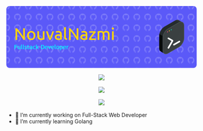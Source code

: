<p align="center">
  <img src="github-header-image.png" width="1000">
</p>

<p align="center">
   <img src="https://readme-typing-svg.herokuapp.com/?lines=Full+Stack+Developer;Software+Engineer&font=Fira+Code&center=true&width=440&height=45&color=f75c7e&vCenter=true&size=22">
</p>



<p align="center">
  <img src="https://user-images.githubusercontent.com/74038190/225813708-98b745f2-7d22-48cf-9150-083f1b00d6c9.gif" width="700">
</p>


<p align="center">
  <img src="https://img.shields.io/badge/JavaScript-F7DF1E?style=for-the-badge&logo=javascript&logoColor=black">
</p>


- 🔭 I’m currently working on Full-Stack Web Developer
- 🌱 I’m currently learning Golang



